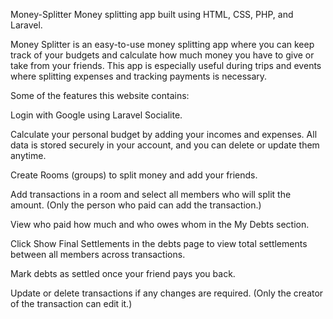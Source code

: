 Money-Splitter
Money splitting app built using HTML, CSS, PHP, and Laravel.

Money Splitter is an easy-to-use money splitting app where you can keep track of your budgets and calculate how much money you have to give or take from your friends. This app is especially useful during trips and events where splitting expenses and tracking payments is necessary.

Some of the features this website contains:

Login with Google using Laravel Socialite.

Calculate your personal budget by adding your incomes and expenses. All data is stored securely in your account, and you can delete or update them anytime.

Create Rooms (groups) to split money and add your friends.

Add transactions in a room and select all members who will split the amount. (Only the person who paid can add the transaction.)

View who paid how much and who owes whom in the My Debts section.

Click Show Final Settlements in the debts page to view total settlements between all members across transactions.

Mark debts as settled once your friend pays you back.

Update or delete transactions if any changes are required. (Only the creator of the transaction can edit it.)

